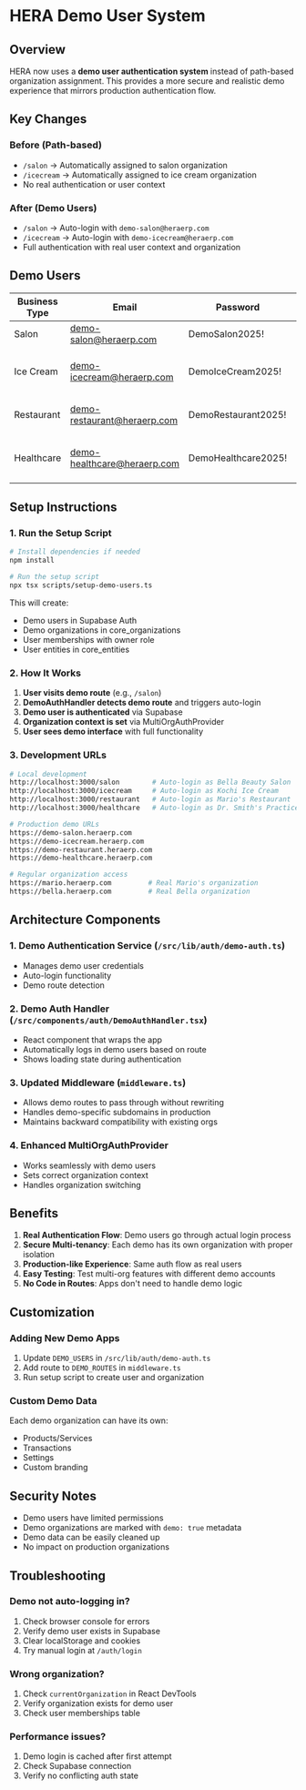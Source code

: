 # HERA Demo User System

## Overview

HERA now uses a **demo user authentication system** instead of path-based organization assignment. This provides a more secure and realistic demo experience that mirrors production authentication flow.

## Key Changes

### Before (Path-based)
- `/salon` → Automatically assigned to salon organization
- `/icecream` → Automatically assigned to ice cream organization
- No real authentication or user context

### After (Demo Users)
- `/salon` → Auto-login with `demo-salon@heraerp.com`
- `/icecream` → Auto-login with `demo-icecream@heraerp.com`
- Full authentication with real user context and organization

## Demo Users

| Business Type | Email | Password | Organization Name | Subdomain |
|--------------|-------|----------|------------------|-----------|
| Salon | demo-salon@heraerp.com | DemoSalon2025! | Bella Beauty Salon (Demo) | demo-salon |
| Ice Cream | demo-icecream@heraerp.com | DemoIceCream2025! | Kochi Ice Cream Manufacturing (Demo) | demo-icecream |
| Restaurant | demo-restaurant@heraerp.com | DemoRestaurant2025! | Mario's Restaurant (Demo) | demo-restaurant |
| Healthcare | demo-healthcare@heraerp.com | DemoHealthcare2025! | Dr. Smith Family Practice (Demo) | demo-healthcare |

## Setup Instructions

### 1. Run the Setup Script

```bash
# Install dependencies if needed
npm install

# Run the setup script
npx tsx scripts/setup-demo-users.ts
```

This will create:
- Demo users in Supabase Auth
- Demo organizations in core_organizations
- User memberships with owner role
- User entities in core_entities

### 2. How It Works

1. **User visits demo route** (e.g., `/salon`)
2. **DemoAuthHandler detects demo route** and triggers auto-login
3. **Demo user is authenticated** via Supabase
4. **Organization context is set** via MultiOrgAuthProvider
5. **User sees demo interface** with full functionality

### 3. Development URLs

```bash
# Local development
http://localhost:3000/salon        # Auto-login as Bella Beauty Salon
http://localhost:3000/icecream     # Auto-login as Kochi Ice Cream
http://localhost:3000/restaurant   # Auto-login as Mario's Restaurant
http://localhost:3000/healthcare   # Auto-login as Dr. Smith's Practice

# Production demo URLs
https://demo-salon.heraerp.com
https://demo-icecream.heraerp.com
https://demo-restaurant.heraerp.com
https://demo-healthcare.heraerp.com

# Regular organization access
https://mario.heraerp.com         # Real Mario's organization
https://bella.heraerp.com         # Real Bella organization
```

## Architecture Components

### 1. Demo Authentication Service (`/src/lib/auth/demo-auth.ts`)
- Manages demo user credentials
- Auto-login functionality
- Demo route detection

### 2. Demo Auth Handler (`/src/components/auth/DemoAuthHandler.tsx`)
- React component that wraps the app
- Automatically logs in demo users based on route
- Shows loading state during authentication

### 3. Updated Middleware (`middleware.ts`)
- Allows demo routes to pass through without rewriting
- Handles demo-specific subdomains in production
- Maintains backward compatibility with existing orgs

### 4. Enhanced MultiOrgAuthProvider
- Works seamlessly with demo users
- Sets correct organization context
- Handles organization switching

## Benefits

1. **Real Authentication Flow**: Demo users go through actual login process
2. **Secure Multi-tenancy**: Each demo has its own organization with proper isolation
3. **Production-like Experience**: Same auth flow as real users
4. **Easy Testing**: Test multi-org features with different demo accounts
5. **No Code in Routes**: Apps don't need to handle demo logic

## Customization

### Adding New Demo Apps

1. Update `DEMO_USERS` in `/src/lib/auth/demo-auth.ts`
2. Add route to `DEMO_ROUTES` in `middleware.ts`
3. Run setup script to create user and organization

### Custom Demo Data

Each demo organization can have its own:
- Products/Services
- Transactions
- Settings
- Custom branding

## Security Notes

- Demo users have limited permissions
- Demo organizations are marked with `demo: true` metadata
- Demo data can be easily cleaned up
- No impact on production organizations

## Troubleshooting

### Demo not auto-logging in?
1. Check browser console for errors
2. Verify demo user exists in Supabase
3. Clear localStorage and cookies
4. Try manual login at `/auth/login`

### Wrong organization?
1. Check `currentOrganization` in React DevTools
2. Verify organization exists for demo user
3. Check user memberships table

### Performance issues?
1. Demo login is cached after first attempt
2. Check Supabase connection
3. Verify no conflicting auth state